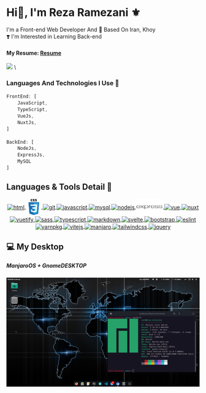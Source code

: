# Hi👋, I'm Reza Ramezani ⚜️
I'm a Front-end Web Developer And 🏡 Based On Iran, Khoy \
❣️ I'm Interested in Learning Back-end

#### My Resume: [Resume](https://ramezanidev.github.io/)
![](https://komarev.com/ghpvc/?username=ramezanidev&style=flat&color=0055ff) \


### Languages And Technologies I Use 🔱
```js
FrontEnd: [
    JavaScript,
    TypeScript,
    VueJs,
    NuxtJs,
]

BackEnd: [
    NodeJs,
    ExpressJs,
    MySQL
]
```
## Languages & Tools Detail 🔱
<p align="center">
        
<a href="https://www.w3schools.com/html/">
    <img align="center" src="https://iconape.com/wp-content/png_logo_vector/html-5-2.png" alt="html" height="40" width="40" />
</a>
    
<a href="https://www.w3schools.com/css/">
    <img align="center" src="https://raw.githubusercontent.com/github/explore/6c6508f34230f0ac0d49e847a326429eefbfc030/topics/css/css.png" alt="css" height="42" width="40" />
</a>
    
<a href="https://git-scm.com/">
    <img align="center" src="https://upload.wikimedia.org/wikipedia/commons/thumb/3/3f/Git_icon.svg/1024px-Git_icon.svg.png" alt="git" height="40" width="40" />
</a>
    
<a href="https://www.javascript.com/">
    <img align="center" src="https://cdn.iconscout.com/icon/free/png-512/javascript-2752148-2284965.png" alt="javascript" height="40" width="40" />
</a>
    
<a href="https://www.mysql.com/">
    <img align="center" src="https://cdn.iconscout.com/icon/free/png-512/mysql-19-1174939.png" alt="mysql" height="40" width="40" />
</a>
    
<a href="https://nodejs.org/en/">
    <img align="center" src="https://img.icons8.com/color/452/nodejs.png" alt="nodejs" height="40" width="40" />
</a>
    
<a href="https://expressjs.com/">
    <img align="center" src="https://raw.githubusercontent.com/devicons/devicon/master/icons/express/express-original-wordmark.svg" alt="express" height="45" width="70" />
</a>
    
<a href="https://vuejs.org">
    <img align="center" src="https://cdn.iconscout.com/icon/free/png-512/vue-282497.png" alt="vue" height="40" width="40" />
</a>
    
<a href="https://nuxtjs.org/">
    <img align="center" src="https://camo.githubusercontent.com/faa52408def7e90dd8b2c84a09a62bf675ba11152395c61dae6a131458fbbae8/68747470733a2f2f7777772e766563746f726c6f676f2e7a6f6e652f6c6f676f732f6e7578746a732f6e7578746a732d69636f6e2e737667" alt="nuxt" height="40" width="40" />
</a>
    
<a href="https://vuetifyjs.com/en/">
    <img align="center" src="https://iconape.com/wp-content/png_logo_vector/vuetify.png" alt="vuetify" height="40" width="40" />
</a>
    
<a href="https://sass-lang.com/">
    <img align="center" src="https://cdn.iconscout.com/icon/free/png-512/sass-226054.png" alt="sass" height="40" width="40" />
</a>    
    
<a href="https://www.typescriptlang.org/">
    <img align="center" src="https://cdn.iconscout.com/icon/free/png-512/typescript-1174965.png" alt="typescript" height="40" width="40" />
</a>  
    
<a href="https://www.markdownguide.org/">
    <img align="center" src="https://d33wubrfki0l68.cloudfront.net/f1f475a6fda1c2c4be4cac04033db5c3293032b4/513a4/assets/images/markdown-mark-white.svg" alt="markdown" height="40" width="40" />
</a> 

<a href="https://svelte.dev/">
    <img align="center" src="https://cdn.icon-icons.com/icons2/2107/PNG/128/file_type_svelte_icon_130137.png" alt="svelte" height="40" width="40" />
</a>    

<a href="https://getbootstrap.com/">
    <img align="center" src="https://img.icons8.com/color/452/bootstrap.png" alt="bootstrap" height="40" width="40" />
</a>  

<a href="https://eslint.org/">
    <img align="center" src="https://img.icons8.com/color/452/bootstrap.png" alt="eslint" height="40" width="40" />
</a>  

<a href="https://yarnpkg.com/">
    <img align="center" src="https://iconape.com/wp-content/files/sv/371673/svg/371673.svg" alt="yarnpkg" height="40" width="40" />
</a>  

<a href="https://vitejs.dev/">
    <img align="center" src="https://vitejs.dev/logo.svg" alt="vitejs" height="40" width="40" />
</a>
    
<a href="https://manjaro.org/">
    <img align="center" src="https://manjaro.org/img/logo.svg" alt="manjaro" height="40" width="40" />
</a>

<a href="https://tailwindcss.com/">
    <img align="center" src="https://iconape.com/wp-content/png_logo_vector/tailwind-css-logo.png" alt="tailwindcss" height="40" width="60" />
</a>
    
<a href="https://jquery.com/">
    <img align="center" src="https://iconape.com/wp-content/png_logo_vector/jquery.png" alt="jquery" height="40" width="40" />
</a>
</p>

## 💻 My Desktop
##### ManjaroOS + GnomeDESKTOP
![ManjaroOS_GnomeDESKTOP](https://github.com/ramezanidev/ramezanidev/blob/main/desktop.png?raw=true)
